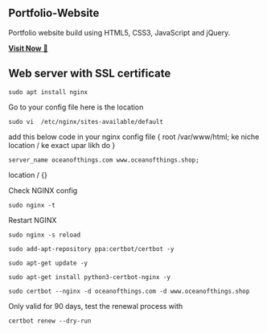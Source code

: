 ## Portfolio-Website
Portfolio website build using HTML5, CSS3, JavaScript and jQuery.

<a href="https://www.oceanofthings.shop" target="_blank">**Visit Now** 🚀</a>


## Web server with SSL certificate

```
sudo apt install nginx
```

Go to your config file here is the location
```
sudo vi  /etc/nginx/sites-available/default
```

add this below code in your nginx config file 
{ root /var/www/html; ke niche
location / ke exact upar likh do }

```
server_name oceanofthings.com www.oceanofthings.shop;
```

location / {}

Check NGINX config
```
sudo nginx -t
```

Restart NGINX
```
sudo nginx -s reload
```

```
sudo add-apt-repository ppa:certbot/certbot -y
```

```
sudo apt-get update -y
```

```
sudo apt-get install python3-certbot-nginx -y
```

```
sudo certbot --nginx -d oceanofthings.com -d www.oceanofthings.shop
```

Only valid for 90 days, test the renewal process with
```
certbot renew --dry-run
```
